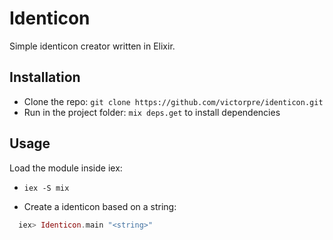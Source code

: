 # Identicon

Simple identicon creator written in Elixir.

## Installation

- Clone the repo: `git clone https://github.com/victorpre/identicon.git`
- Run in the project folder: `mix deps.get` to install dependencies

## Usage

Load the module inside iex:

- `iex -S mix`

- Create a identicon based on a string:

```elixir
  iex> Identicon.main "<string>"
```
